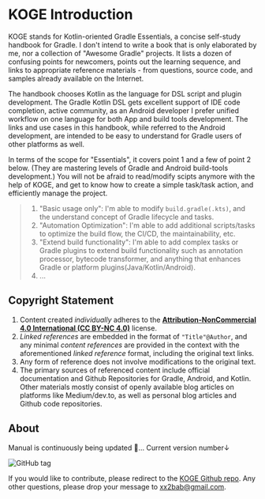 # KOGE Introduction

<ImageZoom 
  src="https://raw.githubusercontent.com/2BAB/KOGE/main/koge-book-cover.png" 
  :border="false" 
  width="560"
/>

KOGE stands for Kotlin-oriented Gradle Essentials, a concise self-study handbook for Gradle. I don't intend to write a book that is only elaborated by me, nor a collection of "Awesome Gradle" projects. It lists a dozen of confusing points for newcomers, points out the learning sequence, and links to appropriate reference materials - from questions, source code, and samples already available on the Internet.

The handbook chooses Kotlin as the language for DSL script and plugin development. The Gradle Kotlin DSL gets excellent support of IDE code completion, active community, as an Android developer I prefer unified workflow on one language for both App and build tools development. The links and use cases in this handbook, while referred to the Android development, are intended to be easy to understand for Gradle users of other platforms as well.

In terms of the scope for "Essentials", it covers point 1 and a few of point 2 below. (They are mastering levels of Gradle and Android build-tools development.) You will not be afraid to read/modify scipts anymore with the help of KOGE, and get to know how to create a simple task/task action, and efficiently manage the project.

> 1. "Basic usage only": I'm able to modify `build.gradle(.kts)`, and  the understand concept of Gradle lifecycle and tasks.
> 2. "Automation Optimization": I'm able to add additional scripts/tasks to optimize the build flow, the CI/CD, the maintainability, etc.
> 3. "Extend build functionality": I'm able to add complex tasks or Gradle plugins to extend build functionality such as annotation processor, bytecode transformer, and anything that enhances Gradle or platform plugins(Java/Kotlin/Android).
> 4. ...

## Copyright Statement

1. Content created *individually* adheres to the **[Attribution-NonCommercial 4.0 International (CC BY-NC 4.0)](https://creativecommons.org/licenses/by-nc/4.0/deed.zh-Hans)** license.
2. *Linked references* are embedded in the format of `"Title"@Author`, and any minimal *content references* are provided in the context with the aforementioned *linked reference* format, including the original text links.
3. Any form of reference does not involve modifications to the original text.
4. The primary sources of referenced content include official documentation and Github Repositories for Gradle, Android, and Kotlin. Other materials mostly consist of openly available blog articles on platforms like Medium/dev.to, as well as personal blog articles and Github code repositories.

## About

Manual is continuously being updated 🚧... Current version number↓

![GitHub tag](https://img.shields.io/github/tag/2BAB/KOGE.svg)

If you would like to contribute, please redirect to the [KOGE Github repo](https://github.com/2BAB/KOGE). Any other questions, please drop your message to [xx2bab@gmail.com](mailto:xx2bab@gmail.com).